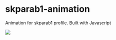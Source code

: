 # skparab1-animation
Animation for skparab1 profile. 
Built with Javascript

![](skparab1_animation.gif)
